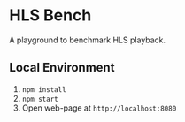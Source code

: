 # HLS Bench

A playground to benchmark HLS playback.

## Local Environment

1. `npm install`
2. `npm start`
3. Open web-page at `http://localhost:8080`
